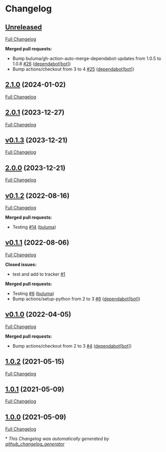 # Changelog

## [Unreleased](https://github.com/buluma/ansible-role-kibana/tree/HEAD)

[Full Changelog](https://github.com/buluma/ansible-role-kibana/compare/2.1.0...HEAD)

**Merged pull requests:**

- Bump buluma/gh-action-auto-merge-dependabot-updates from 1.0.5 to 1.0.8 [\#26](https://github.com/buluma/ansible-role-kibana/pull/26) ([dependabot[bot]](https://github.com/apps/dependabot))
- Bump actions/checkout from 3 to 4 [\#25](https://github.com/buluma/ansible-role-kibana/pull/25) ([dependabot[bot]](https://github.com/apps/dependabot))

## [2.1.0](https://github.com/buluma/ansible-role-kibana/tree/2.1.0) (2024-01-02)

[Full Changelog](https://github.com/buluma/ansible-role-kibana/compare/2.0.1...2.1.0)

## [2.0.1](https://github.com/buluma/ansible-role-kibana/tree/2.0.1) (2023-12-27)

[Full Changelog](https://github.com/buluma/ansible-role-kibana/compare/v0.1.3...2.0.1)

## [v0.1.3](https://github.com/buluma/ansible-role-kibana/tree/v0.1.3) (2023-12-21)

[Full Changelog](https://github.com/buluma/ansible-role-kibana/compare/2.0.0...v0.1.3)

## [2.0.0](https://github.com/buluma/ansible-role-kibana/tree/2.0.0) (2023-12-21)

[Full Changelog](https://github.com/buluma/ansible-role-kibana/compare/v0.1.2...2.0.0)

## [v0.1.2](https://github.com/buluma/ansible-role-kibana/tree/v0.1.2) (2022-08-16)

[Full Changelog](https://github.com/buluma/ansible-role-kibana/compare/v0.1.1...v0.1.2)

**Merged pull requests:**

- Testing [\#14](https://github.com/buluma/ansible-role-kibana/pull/14) ([buluma](https://github.com/buluma))

## [v0.1.1](https://github.com/buluma/ansible-role-kibana/tree/v0.1.1) (2022-08-06)

[Full Changelog](https://github.com/buluma/ansible-role-kibana/compare/v0.1.0...v0.1.1)

**Closed issues:**

- test and add to tracker [\#1](https://github.com/buluma/ansible-role-kibana/issues/1)

**Merged pull requests:**

- Testing [\#8](https://github.com/buluma/ansible-role-kibana/pull/8) ([buluma](https://github.com/buluma))
- Bump actions/setup-python from 2 to 3 [\#6](https://github.com/buluma/ansible-role-kibana/pull/6) ([dependabot[bot]](https://github.com/apps/dependabot))

## [v0.1.0](https://github.com/buluma/ansible-role-kibana/tree/v0.1.0) (2022-04-05)

[Full Changelog](https://github.com/buluma/ansible-role-kibana/compare/1.0.2...v0.1.0)

**Merged pull requests:**

- Bump actions/checkout from 2 to 3 [\#4](https://github.com/buluma/ansible-role-kibana/pull/4) ([dependabot[bot]](https://github.com/apps/dependabot))

## [1.0.2](https://github.com/buluma/ansible-role-kibana/tree/1.0.2) (2021-05-15)

[Full Changelog](https://github.com/buluma/ansible-role-kibana/compare/1.0.1...1.0.2)

## [1.0.1](https://github.com/buluma/ansible-role-kibana/tree/1.0.1) (2021-05-09)

[Full Changelog](https://github.com/buluma/ansible-role-kibana/compare/1.0.0...1.0.1)

## [1.0.0](https://github.com/buluma/ansible-role-kibana/tree/1.0.0) (2021-05-09)

[Full Changelog](https://github.com/buluma/ansible-role-kibana/compare/973e5118e34dde77f9089323739fd5a3ba38822f...1.0.0)



\* *This Changelog was automatically generated by [github_changelog_generator](https://github.com/github-changelog-generator/github-changelog-generator)*
